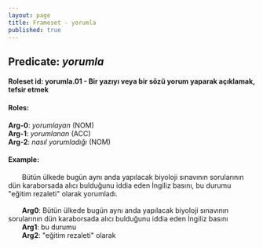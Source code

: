 ```yaml
---
layout: page
title: Frameset - yorumla
published: true
---
```

<h2>Predicate: <i>yorumla</i></h2>
<h4>Roleset id: yorumla.01 - Bir yazıyı veya bir sözü yorum yaparak açıklamak, tefsir etmek<br>
<h4>Roles:</h4>
<b>Arg-0</b>: <i>yorumlayan</i>  (NOM) <br>
<b>Arg-1</b>: <i>yorumlanan</i>  (ACC) <br>
<b>Arg-2</b>: <i>nasıl yorumladığı</i>  (NOM) <br>
<h4>Example:</h4>
&emsp;&emsp;Bütün ülkede bugün aynı anda yapılacak biyoloji sınavının sorularının dün karaborsada alıcı bulduğunu iddia eden İngiliz basını, bu durumu "eğitim rezaleti" olarak yorumladı.<br><br>
&emsp;&emsp;<b>Arg0</b>:  Bütün ülkede bugün aynı anda yapılacak biyoloji sınavının sorularının dün karaborsada alıcı bulduğunu iddia eden İngiliz basını<br>
&emsp;&emsp;<b>Arg1</b>:  bu durumu<br>
&emsp;&emsp;<b>Arg2</b>:  "eğitim rezaleti" olarak<br>

